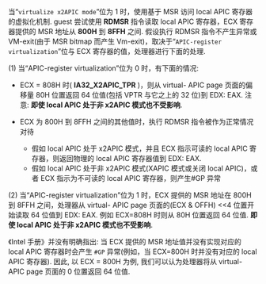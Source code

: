 
当“`virtualize x2APIC mode`”位为 1 时，使用基于 MSR 访问 local APIC 寄存器的虚拟化机制. guest 尝试使用 **RDMSR** 指令读取 local APIC 寄存器，ECX 寄存器提供的 MSR 地址从 **800H** 到 **8FFH** 之间. 假设执行 RDMSR 指令不产生异常或 VM-exit(由于 MSR bitmap 而产生 Vm-exit)，取决于“`APIC-register virtualization`”位与 ECX 寄存器的值，处理器进行下面的处理. 

(1) 当“APIC-register virtualization”位为 0 时，有下面的情况: 

* ECX = 808H 时( **IA32_X2APIC_TPR** )，则从 virtual- APIC page 页面的偏移量 80H 位置返回 64 位值(包括 VPTR 与它之上的 32 位)到 EDX: EAX. 注意: **即使 local APIC 处于非 x2APIC 模式也不受影响**. 

* ECX 为 800H 到 8FFH 之间的其他值时，执行 RDMSR 指令被作为正常情况对待
    * 假如 local APIC 处于 x2APIC 模式，并且 ECX 指示可读的 local APIC 寄存器，则返回物理的 local APIC 寄存器值到 EDX: EAX. 
    * 假如 local APIC 处于非 x2APIC 模式(XAPIC 模式或关闭 local APIC)，或者 ECX 指示为不可读的 local APIC 寄存器，则产生#GP 异常

(2) 当“APIC-register virtualization”位为 1 时，ECX 提供的 MSR 地址在 800H 到 8FFH 之间，处理器从 virtual- APIC page 页面的(ECX & OFFH) <<4 位置开始读取 64 位值到 EDX: EAX. 例如 ECX=808H 时则从 80H 位置返回 64 位值. **即使 local APIC 处于非 x2APIC 模式也不受影响**. 

《Intel 手册》并没有明确指出: 当 ECX 提供的 MSR 地址值并没有实现对应的 local APIC 寄存器时会产生 `#GP` 异常(例如，当 ECX=800H 时并没有对应的 local APIC 寄存器). 因此, 以 ECX = 800H 为例, 我们可以认为处理器将从 virtual-APIC page 页面的 0 位置返回 64 位值.